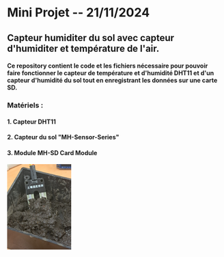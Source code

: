 # Mini Projet -- 21/11/2024 
## Capteur humiditer du sol avec capteur d'humiditer et température de l'air.

#### Ce repository contient le code et les fichiers nécessaire pour pouvoir faire fonctionner le capteur de température et d'humidité DHT11 et d'un capteur d'humidité du sol tout en enregistrant les données sur une carte SD.


### Matériels :
#### 1. Capteur DHT11
#### 2. Capteur du sol "MH-Sensor-Series"
#### 3. Module MH-SD Card Module

<img src="photos/CapteurSol.jpg" alt="Description" width="150">